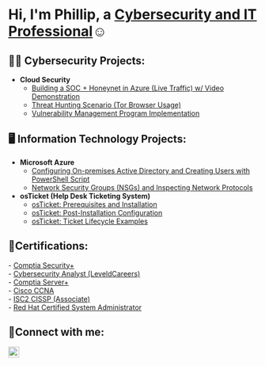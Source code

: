 <h1>Hi, I'm Phillip, a <a href="https://www.linkedin.com/in/phillipkitanski/">Cybersecurity and IT Professional</a>☺</h1>


<h2>👨‍💻 Cybersecurity Projects:</h2>

- <b>Cloud Security</b>
  - [Building a SOC + Honeynet in Azure (Live Traffic) w/ Video Demonstration](https://github.com/kphillip1/azure-soc-honeynet)
  - [Threat Hunting Scenario (Tor Browser Usage)](https://github.com/kphillip1/threat-hunting-scenario-tor)
  - [Vulnerability Management Program Implementation](https://github.com/kphillip1/vulnerability-management-program)



<h2>🖥️ Information Technology Projects:</h2>

- <b>Microsoft Azure</b>
  - [Configuring On-premises Active Directory and Creating Users with PowerShell Script](https://github.com/kphillip1/configure-ad)
  - [Network Security Groups (NSGs) and Inspecting Network Protocols](https://github.com/kphillip1/azure-network-protocols)
- <b>osTicket (Help Desk Ticketing System)</b>
  - [osTicket: Prerequisites and Installation](https://github.com/kphillip1/osticket-prereqs)
  - [osTicket: Post-Installation Configuration](https://github.com/kphillip1/post-install-config)
  - [osTicket: Ticket Lifecycle Examples](https://github.com/kphillip1/ticket-lifecycle)

 
<h2>📜Certifications:</h2>
- <a href="https://github.com/kphillip1/kphillip1/assets/165929885/1ce3b133-6156-4165-8bb2-027a8bfb0577">Comptia Security+</a>
<br>
- <a href="https://app.kajabi.com/certificates/9a50fade">Cybersecurity Analyst (LeveldCareers)</a>
<br>
- <a href="https://github.com/user-attachments/files/17044714/CompTIA.Server%2B.certificate.pdf">Comptia Server+</a>
<br>
- <a href="https://github.com/user-attachments/assets/2fb3181c-9ec5-47ae-8328-5f64191194d8">Cisco CCNA</a>
<br>
- <a href="https://www.credly.com/badges/f5108c89-7802-4e2d-8c52-308665012e3a">ISC2 CISSP (Associate)</a>
<br>
- <a href="https://www.credly.com/badges/1d716a02-0a99-4186-88c2-60f13fffe70b">Red Hat Certified System Administrator</a>

<h2>🤳Connect with me:</h2>


[<img align="left" alt="Phillip | LinkedIn" width="22px" src="https://cdn.jsdelivr.net/npm/simple-icons@v3/icons/linkedin.svg" />][linkedin]


[linkedin]: https://www.linkedin.com/in/phillipkitanski/





